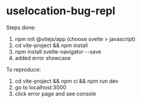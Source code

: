 # uselocation-bug-repl

Steps done:
1. npm init @vitejs/app (choose svelte > javascript)
2. cd vite-project && npm install
3. npm install svelte-navigator --save
4. added error showcase

To reproduce:
1. cd vite-project && npm ci && npm run dev
2. go to localhost:3000
3. click error page and see console